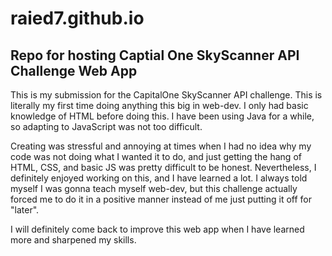 # raied7.github.io
## Repo for hosting Captial One SkyScanner API Challenge Web App

This is my submission for the CapitalOne SkyScanner API challenge. This is literally my first time doing anything this big in web-dev. I only had basic knowledge of HTML before doing this. I have been using Java for a while, so adapting to JavaScript was not too difficult.  

Creating was stressful and annoying at times when I had no idea why my code was not doing what I wanted it to do, and just getting the hang of HTML, CSS, and basic JS was pretty difficult to be honest. Nevertheless, I definitely enjoyed working on this, and I have learned a lot. I always told myself I was gonna teach myself web-dev, but this challenge actually forced me to do it in a positive manner instead of me just putting it off for "later". 

I will definitely come back to improve this web app when I have learned more and sharpened my skills. 
